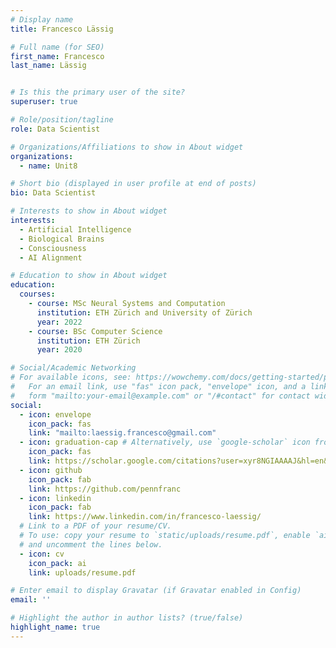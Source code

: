 ```yaml
---
# Display name
title: Francesco Lässig

# Full name (for SEO)
first_name: Francesco
last_name: Lässig


# Is this the primary user of the site?
superuser: true

# Role/position/tagline
role: Data Scientist

# Organizations/Affiliations to show in About widget
organizations:
  - name: Unit8

# Short bio (displayed in user profile at end of posts)
bio: Data Scientist

# Interests to show in About widget
interests:
  - Artificial Intelligence
  - Biological Brains
  - Consciousness
  - AI Alignment

# Education to show in About widget
education:
  courses:
    - course: MSc Neural Systems and Computation
      institution: ETH Zürich and University of Zürich
      year: 2022
    - course: BSc Computer Science
      institution: ETH Zürich
      year: 2020

# Social/Academic Networking
# For available icons, see: https://wowchemy.com/docs/getting-started/page-builder/#icons
#   For an email link, use "fas" icon pack, "envelope" icon, and a link in the
#   form "mailto:your-email@example.com" or "/#contact" for contact widget.
social:
  - icon: envelope
    icon_pack: fas
    link: "mailto:laessig.francesco@gmail.com"
  - icon: graduation-cap # Alternatively, use `google-scholar` icon from `ai` icon pack
    icon_pack: fas
    link: https://scholar.google.com/citations?user=xyr8NGIAAAAJ&hl=en&authuser=1
  - icon: github
    icon_pack: fab
    link: https://github.com/pennfranc
  - icon: linkedin
    icon_pack: fab
    link: https://www.linkedin.com/in/francesco-laessig/
  # Link to a PDF of your resume/CV.
  # To use: copy your resume to `static/uploads/resume.pdf`, enable `ai` icons in `params.yaml`,
  # and uncomment the lines below.
  - icon: cv
    icon_pack: ai
    link: uploads/resume.pdf

# Enter email to display Gravatar (if Gravatar enabled in Config)
email: ''

# Highlight the author in author lists? (true/false)
highlight_name: true
---
```


